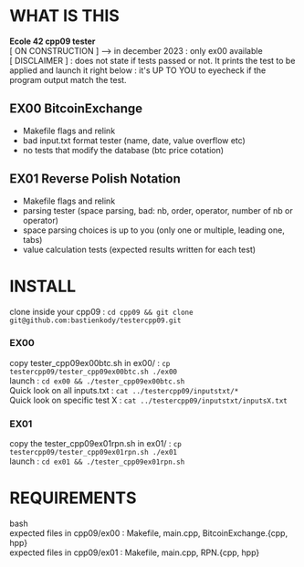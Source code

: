# WHAT IS THIS
__Ecole 42 cpp09 tester__  
[ ON CONSTRUCTION ] --> in december 2023 : only ex00 available  
[ DISCLAIMER ] : does not state if tests passed or not. It prints the test to be applied and launch it right below : it's UP TO YOU to eyecheck if the program output match the test.

##	EX00 BitcoinExchange 
*	Makefile flags and relink
*	bad input.txt format tester (name, date, value overflow etc)
*	no tests that modify the database (btc price cotation)

##	EX01 Reverse Polish Notation
*	Makefile flags and relink
*	parsing tester (space parsing, bad: nb, order, operator, number of nb or operator)
*	space parsing choices is up to you (only one or multiple, leading one, tabs)
*	value calculation tests (expected results written for each test)

#  INSTALL
clone inside your cpp09 : `cd cpp09 && git clone git@github.com:bastienkody/testercpp09.git`  

### EX00
copy tester_cpp09ex00btc.sh in ex00/ : `cp testercpp09/tester_cpp09ex00btc.sh ./ex00`  
launch : `cd ex00 && ./tester_cpp09ex00btc.sh`  
Quick look on all inputs.txt : `cat ../testercpp09/inputstxt/*`  
Quick look on specific test X : `cat ../testercpp09/inputstxt/inputsX.txt`  

### EX01
copy the tester_cpp09ex01rpn.sh in ex01/ : `cp testercpp09/tester_cpp09ex01rpn.sh ./ex01`  
launch : `cd ex01 && ./tester_cpp09ex01rpn.sh`  

# REQUIREMENTS
bash  
expected files in cpp09/ex00 : Makefile, main.cpp, BitcoinExchange.{cpp, hpp}  
expected files in cpp09/ex01 : Makefile, main.cpp, RPN.{cpp, hpp}  
